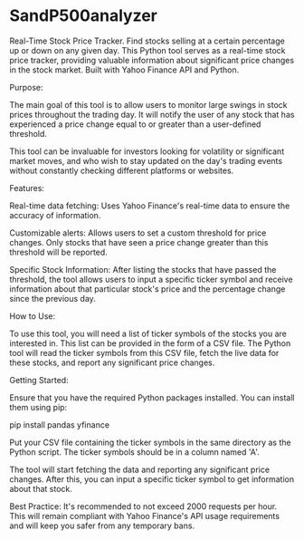# SandP500analyzer

Real-Time Stock Price Tracker. Find stocks selling at a certain percentage up or down on any given day.
This Python tool serves as a real-time stock price tracker, providing valuable information about significant price changes in the stock market. Built with Yahoo Finance API and Python.

Purpose:

The main goal of this tool is to allow users to monitor large swings in stock prices throughout the trading day. It will notify the user of any stock that has experienced a price change equal to or greater than a user-defined threshold.

This tool can be invaluable for investors looking for volatility or significant market moves, and who wish to stay updated on the day's trading events without constantly checking different platforms or websites.

Features:

Real-time data fetching: Uses Yahoo Finance's real-time data to ensure the accuracy of information.

Customizable alerts: 
Allows users to set a custom threshold for price changes. Only stocks that have seen a price change greater than this threshold will be reported.

Specific Stock Information: 
After listing the stocks that have passed the threshold, the tool allows users to input a specific ticker symbol and receive information about that particular stock's price and the percentage change since the previous day.

How to Use:

To use this tool, you will need a list of ticker symbols of the stocks you are interested in. This list can be provided in the form of a CSV file. The Python tool will read the ticker symbols from this CSV file, fetch the live data for these stocks, and report any significant price changes.

Getting Started:

Ensure that you have the required Python packages installed. You can install them using pip:

pip install pandas yfinance

Put your CSV file containing the ticker symbols in the same directory as the Python script. The ticker symbols should be in a column named 'A'.

The tool will start fetching the data and reporting any significant price changes. After this, you can input a specific ticker symbol to get information about that stock.

Best Practice:
It's recommended to not exceed 2000 requests per hour. This will remain compliant with Yahoo Finance's API usage requirements and will keep you safer from any temporary bans.
